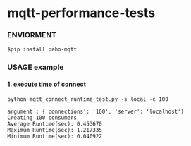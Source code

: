 # mqtt-performance-tests

### ENVIORMENT 
```
$pip install paho-mqtt
```

### USAGE example
#### 1. execute time of connect
```
python mqtt_connect_runtime_test.py -s local -c 100

argument : {'connections': '100', 'server': 'localhost'}
Creating 100 consumers
Average Runtime(sec): 0.453670
Maximum Runtime(sec): 1.217335
Minimum Runtime(sec): 0.040922
```

